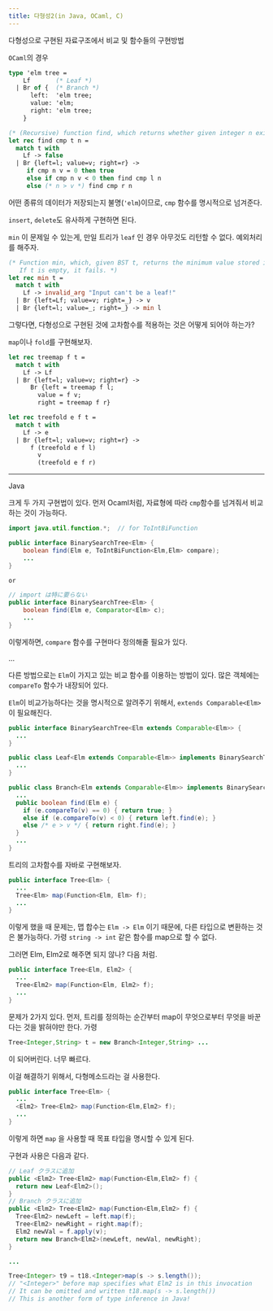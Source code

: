 ```yaml
---
title: 다형성2(in Java, OCaml, C)
---
```


다형성으로 구현된 자료구조에서 비교 및 함수들의 구현방법

`OCaml`의 경우

```ocaml
type 'elm tree =
    Lf       (* Leaf *)
  | Br of {  (* Branch *)
      left:  'elm tree;
      value: 'elm;
      right: 'elm tree;
    }

(* (Recursive) function find, which returns whether given integer n exists in BST t *)
let rec find cmp t n =
  match t with
    Lf -> false
  | Br {left=l; value=v; right=r} ->
     if cmp n v = 0 then true
     else if cmp n v < 0 then find cmp l n
     else (* n > v *) find cmp r n
```

어떤 종류의 데이터가 저장되는지 불명(`'elm`)이므로, `cmp` 함수를 명시적으로 넘겨준다.

`insert`, `delete`도 유사하게 구현하면 된다.

`min` 이 문제일 수 있는게, 만일 트리가 `leaf` 인 경우 아무것도 리턴할 수 없다. 예외처리를 해주자.

```ocaml
(* Function min, which, given BST t, returns the minimum value stored in t.
   If t is empty, it fails. *)
let rec min t =
  match t with
    Lf -> invalid_arg "Input can't be a leaf!"
  | Br {left=Lf; value=v; right=_} -> v
  | Br {left=l; value=_; right=_} -> min l
```

그렇다면, 다형성으로 구현된 것에 고차함수를 적용하는 것은 어떻게 되어야 하는가?

`map`이나 `fold`를 구현해보자.

```ocaml
let rec treemap f t =
  match t with
    Lf -> Lf
  | Br {left=l; value=v; right=r} ->
      Br {left = treemap f l;
        value = f v;
        right = treemap f r}

let rec treefold e f t =
  match t with
    Lf -> e
  | Br {left=l; value=v; right=r} ->
      f (treefold e f l)
        v
        (treefold e f r)
```


---

Java

크게 두 가지 구현법이 있다. 먼저 Ocaml처럼, 자료형에 따라 `cmp`함수를 넘겨줘서 비교하는 것이 가능하다.

```java
import java.util.function.*;  // for ToIntBiFunction

public interface BinarySearchTree<Elm> {
    boolean find(Elm e, ToIntBiFunction<Elm,Elm> compare);
    ...
}

or

// import は特に要らない
public interface BinarySearchTree<Elm> {
    boolean find(Elm e, Comparator<Elm> c);
    ...
}
```

이렇게하면, `compare` 함수를 구현마다 정의해줄 필요가 있다.

...

다른 방법으로는 `Elm`이 가지고 있는 비교 함수를 이용하는 방법이 있다. 많은 객체에는 `compareTo` 함수가 내장되어 있다.

`Elm`이 비교가능하다는 것을 명시적으로 알려주기 위해서, `extends Comparable<Elm>`이 필요해진다.

```java
public interface BinarySearchTree<Elm extends Comparable<Elm>> {
  ...
}

public class Leaf<Elm extends Comparable<Elm>> implements BinarySearchTree<Elm> {
  ...
}

public class Branch<Elm extends Comparable<Elm>> implements BinarySearchTree<Elm> {
  ...
  public boolean find(Elm e) {
    if (e.compareTo(v) == 0) { return true; }
    else if (e.compareTo(v) < 0) { return left.find(e); }
    else /* e > v */ { return right.find(e); }
  }
  ...
}
```

트리의 고차함수를 자바로 구현해보자.

```java
public interface Tree<Elm> {
  ...
  Tree<Elm> map(Function<Elm, Elm> f);
  ...
}
```

이렇게 했을 때 문제는, 맵 합수는 `Elm -> Elm` 이기 때문에, 다른 타입으로 변환하는 것은 불가능하다. 가령 `string -> int` 같은 함수를 map으로 할 수 없다.

그러면 Elm, Elm2로 해주면 되지 않나? 다음 처럼.

```java
public interface Tree<Elm, Elm2> {
  ...
  Tree<Elm2> map(Function<Elm, Elm2> f);
  ...
}
```

문제가 2가지 있다. 먼저, 트리를 정의하는 순간부터 map이 무엇으로부터 무엇을 바꾼다는 것을 밝혀야만 한다. 가령

```java
Tree<Integer,String> t = new Branch<Integer,String> ...
```

이 되어버린다. 너무 빠르다.

이걸 해결하기 위해서, 다형메소드라는 걸 사용한다.

```java
public interface Tree<Elm> {
  ...
  <Elm2> Tree<Elm2> map(Function<Elm,Elm2> f);
  ...
}
```

이렇게 하면 `map` 을 사용할 때 목표 타입을 명시할 수 있게 된다.

구현과 사용은 다음과 같다.

```java
// Leaf クラスに追加
public <Elm2> Tree<Elm2> map(Function<Elm,Elm2> f) {
  return new Leaf<Elm2>();
}
// Branch クラスに追加
public <Elm2> Tree<Elm2> map(Function<Elm,Elm2> f) {
  Tree<Elm2> newLeft = left.map(f);
  Tree<Elm2> newRight = right.map(f);
  Elm2 newVal = f.apply(v);
  return new Branch<Elm2>(newLeft, newVal, newRight);
}

...

Tree<Integer> t9 = t18.<Integer>map(s -> s.length());
// "<Integer>" before map specifies what Elm2 is in this invocation
// It can be omitted and written t18.map(s -> s.length())
// This is another form of type inference in Java!
```
